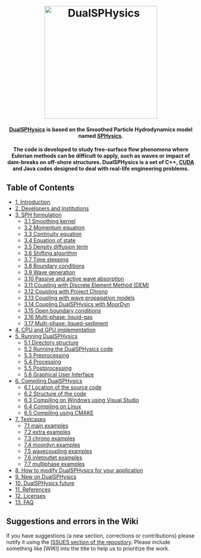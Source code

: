 <h1 align="center">
  <br>
  <a href="http://dual.sphysics.org/"><img src="http://design.sphysics.org/img/logo_dualsphysics.png" alt="DualSPHysics" width="300"></a>
</h1>

<h4 align="center"><a href="https://http://www.dual.sphysics.org" target="_blank">DualSPHysics</a> is based on the Smoothed Particle Hydrodynamics model named <a href="https://http://www.sphysics.org" target="_blank">SPHysics</a>.</h4>

<h4 align="center">The code is developed to study free-surface flow phenomena where Eulerian methods can be difficult to apply, such as waves or impact of dam-breaks on off-shore structures. DualSPHysics is a set of C++, <a href="https://developer.nvidia.com/cuda-zone" target="_blank">CUDA</a> and Java codes designed to deal with real-life engineering problems.</h4>


## Table of Contents
<div>
    <ul>
        <li>
            <a href="../1.-Introduction">1. Introduction</a>
        </li>
        <li>
            <a href="../2.-Developers-and-Institutions">2. Developers and Institutions</a>
        </li>
        <li>
            <a href="../3.-SPH-formulation">3. SPH formulation</a>
            <ul>
                <li><a href="../3.-SPH-formulation#31-smoothing-kernel">3.1 Smoothing kernel</a></li>
                <li><a href="../3.-SPH-formulation#32-momentum-equation">3.2 Momentum equation</a></li>
                <li><a href="../3.-SPH-formulation#33-continuity-equation">3.3 Continuity equation</a></li>
                <li><a href="../3.-SPH-formulation#34-equation-of-state">3.4 Equation of state</a></li>
                <li><a href="../3.-SPH-formulation#35-density-diffusion-term">3.5 Density diffusion term</a></li>
                <li><a href="../3.-SPH-formulation#36-shifting-algorithm">3.6 Shifting algorithm</a></li>
                <li><a href="../3.-SPH-formulation#37-time-stepping">3.7 Time stepping</a></li>
                <li><a href="../3.-SPH-formulation#38-boundary-conditions">3.8 Boundary conditions</a></li>
                <li><a href="../3.-SPH-formulation#39-wave-generation">3.9 Wave generation</a></li>
                <li><a href="../3.-SPH-formulation#310-passive-and-active-wave-absorption">3.10 Passive and active wave absorption</a></li>
                <li><a href="../3.-SPH-formulation#311-coupling-with-discrete-element-method-dem">3.11 Coupling with Discrete Element Method (DEM)</a></li>
                <li><a href="../3.-SPH-formulation#312-coupling-dualsphysics-with-project-chrono">3.12 Coupling with Project Chrono</a></li>
                <li><a href="../3.-SPH-formulation#313-coupling-with-wave-propagation-models">3.13 Coupling with wave propagation models</a></li>
                <li><a href="../3.-SPH-formulation#314-coupling-dualsphysics-with-moordyn">3.14 Coupling DualSPHysics with MoorDyn</a></li>
                <li><a href="../3.-SPH-formulation#315-open-boundary-conditions">3.15 Open boundary conditions</a></li>
                <li><a href="../3.-SPH-formulation#316-multi-phase-two-phase-liquid-gas-implementation-in-dualsphysics">3.16 Multi-phase: liquid-gas</a></li>
                <li><a href="../3.-SPH-formulation#317-multi-phase-two-phase-liquid-sediment-implementation-in-dualsphysics">3.17 Multi-phase: liqued-sediment</a></li>
            </ul>
        </li>
        <li>
            <a href="../4.-CPU-and-GPU-implementation">4. CPU and GPU implementation</a>
        </li>
        <li>
            <a href="../5.-Running-DualSPHysics">5. Running DualSPHysics</a>
            <ul>
                <li><a href="../5.-Running-DualSPHysics#51-directory-structure">5.1 Directory structure</a></li>
                <li><a href="../5.-Running-DualSPHysics#52-running-the-dualSPHysics-code">5.2 Running the DualSPHysics code</a></li>
                <li><a href="../5.-Running-DualSPHysics#53-preprocessing">5.3 Preprocessing</a></li>
                <li><a href="../5.-Running-DualSPHysics#54-processing">5.4 Processing</a></li>
                <li><a href="../5.-Running-DualSPHysics#55-postprocessing">5.5 Postprocessing</a></li>
                <li><a href="../5.-Running-DualSPHysics#56-graphical-user-interface">5.6 Graphical User Interface</a></li>
            </ul>
        </li>
        <li>
            <a href="../6.-Compiling-DualSPHysics">6. Compiling DualSPHysics</a>
            <ul>
                <li><a href="../6.-Compiling-DualSPHysics#61-location-of-the-source-code">6.1 Location of the source code</a></li>
                <li><a href="../6.-Compiling-DualSPHysics#62-structure-of-the-code">6.2 Structure of the code</a></li>
                <li><a href="../6.-Compiling-DualSPHysics#63-compiling-on-windows-using-vs">6.3 Compiling on Windows using Visual Studio</a></li>
                <li><a href="../6.-Compiling-DualSPHysics#64-compiling-on-linux">6.4 Compiling on Linux</a></li>
                <li><a href="../6.-Compiling-DualSPHysics#65-compiling-using-cmake">6.5 Compiling using CMAKE</a></li>
            </ul>
        </li>
        <li>
            <a href="../7.-Testcases">7. Testcases</a>
            <ul>
                <li><a href="../7.-Testcases#71-main-examples">7.1 main examples</a></li>
                <li><a href="../7.-Testcases#72-extra-examples">7.2 extra examples</a></li>
                <li><a href="../7.-Testcases#73-chrono-examples">7.3 chrono examples</a></li>
                <li><a href="../7.-Testcases#74-moordyn-examples">7.4 moordyn examples</a></li>
                <li><a href="../7.-Testcases#75-wavecoupling-examples">7.5 wavecoupling examples</a></li>
                <li><a href="../7.-Testcases#76-inletoutlet-examples">7.6 inletoutlet examples</a></li>
                <li><a href="../7.-Testcases#77-multiphase-examples">7.7 multiphase examples</a></li>
            </ul>
        </li>
        <li>
            <a href="../8.-How-to-modify-DualSPHysics-for-your-application">8. How to modify DualSPHysics for your application</a>
        </li>
        <li>
            <a href="../9.-New-on-DualSPHysics">9. New on DualSPHysics</a>
        </li>
        <li>
            <a href="../10.-DualSPHysics-future">10. DualSPHysics future</a>
        </li>
        <li>
            <a href="../11.-References">11. References</a>
        </li>
        <li>
            <a href="../12.-Licenses">12. Licenses</a>
        </li>
        <li>
            <a href="../13.-FAQ">13. FAQ</a>
        </li>
       </ul>
</div>



## Suggestions and errors in the Wiki
If you have suggestions (a new section, corrections or contributions) please notify it using the [ISSUES section of the repository](https://github.com/DualSPHysics/DualSPHysics/issues). Please include something like [WIKI] into the title to help us to prioritize the work.
